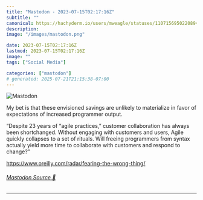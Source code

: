 ```yaml
---
title: "Mastodon - 2023-07-15T02:17:16Z"
subtitle: ""
canonical: https://hachyderm.io/users/mweagle/statuses/110715695022089491
description:
image: "/images/mastodon.png"

date: 2023-07-15T02:17:16Z
lastmod: 2023-07-15T02:17:16Z
image: ""
tags: ["Social Media"]

categories: ["mastodon"]
# generated: 2025-07-21T21:15:38-07:00
---
```

![Mastodon](/images/mastodon.png)

<p>My bet is that these envisioned savings are unlikely to materialize in favor of expectations of increased programmer output.</p><p>“Despite 23 years of “agile practices,” customer collaboration has always been shortchanged. Without engaging with customers and users, Agile quickly collapses to a set of rituals. Will freeing programmers from syntax actually yield more time to collaborate with customers and respond to change?”</p><p><a href="https://www.oreilly.com/radar/fearing-the-wrong-thing/" target="_blank" rel="nofollow noopener noreferrer" translate="no"><span class="invisible">https://www.</span><span class="ellipsis">oreilly.com/radar/fearing-the-</span><span class="invisible">wrong-thing/</span></a></p>


###### [Mastodon Source 🐘](https://hachyderm.io/@mweagle/110715695022089491)

___
